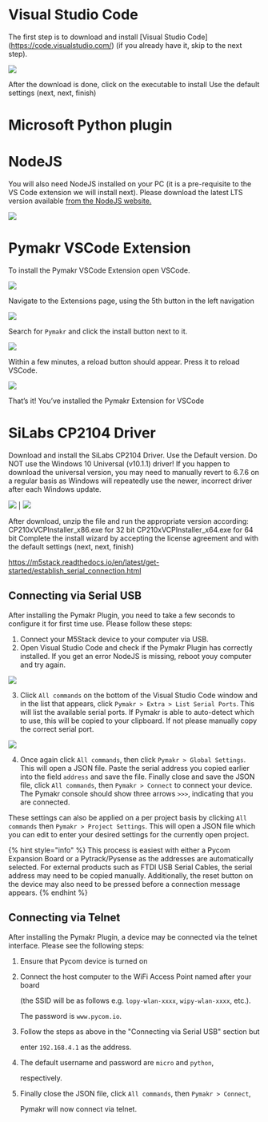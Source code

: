 # Visual Studio Code
The first step is to download and install [Visual Studio Code] (https://code.visualstudio.com/) (if you already have it, skip to the next step).

![](./images/vscode.png)

After the download is done, click on the executable to install
Use the default settings (next, next, finish)

# Microsoft Python plugin

# NodeJS
You will also need NodeJS installed on your PC (it is a pre-requisite to the VS Code extension we will install next). Please download the latest LTS version available [from the NodeJS website.](https://nodejs.org/)

![](./images/nodejs.png)

# Pymakr VSCode Extension

To install the Pymakr VSCode Extension open VSCode.

![](./images/vsstart.png)

Navigate to the Extensions page, using the 5th button in the left navigation

![](./images/vscode2.png)

Search for `Pymakr` and click the install button next to it.

![](./images/vscode3.png)

Within a few minutes, a reload button should appear. Press it to reload VSCode.

![](./images/vscode4.png)

That’s it! You’ve installed the Pymakr Extension for VSCode

# SiLabs CP2104 Driver
Download and install the SiLabs CP2104 Driver. Use the Default version.
Do NOT use the Windows 10 Universal (v10.1.1) driver! If you happen to download the universal version, you may need to manually revert to 6.7.6 on a regular basis as Windows will repeatedly use the newer, incorrect driver after each Windows update.

![](./images/CP2104.png) | ![](./images/driver.png)

After download, unzip the file and run the appropriate version according:
CP210xVCPInstaller_x86.exe for 32 bit
CP210xVCPInstaller_x64.exe for 64 bit
Complete the install wizard by accepting the license agreement and with the default settings (next, next, finish)

https://m5stack.readthedocs.io/en/latest/get-started/establish_serial_connection.html

## Connecting via Serial USB

After installing the Pymakr Plugin, you need to take a few seconds to configure it for first time use. Please follow these steps:

1. Connect your M5Stack device to your computer via USB. 
2. Open Visual Studio Code and check if the Pymakr Plugin has correctly installed. If you get an error NodeJS is missing, reboot youy computer and try again.

![](./images/vscode5.png)

3. Click `All commands` on the bottom of the Visual Studio Code window and in the list that appears, click `Pymakr > Extra > List Serial Ports`. This will list the available serial ports. If Pymakr is able to auto-detect which to use, this will be copied to your clipboard. If not please manually copy the correct serial port.

![](./images/vscode6.png)

4. Once again click `All commands`, then click `Pymakr > Global Settings`. This will open a JSON file. Paste the serial address you copied earlier into the field `address` and save the file. Finally close and save the JSON file, click `All commands`, then `Pymakr > Connect` to connect your device. The Pymakr console should show three arrows `>>>`, indicating that you are connected.


These settings can also be applied on a per project basis by clicking `All commands` then `Pymakr > Project Settings`. This will open a JSON file which you can edit to enter your desired settings for the currently open project.

{% hint style="info" %}
This process is easiest with either a Pycom Expansion Board or a Pytrack/Pysense as the addresses are automatically selected. For external products such as FTDI USB Serial Cables, the serial address may need to be copied manually. Additionally, the reset button on the device may also need to be pressed before a connection message appears.
{% endhint %}

## Connecting via Telnet

After installing the Pymakr Plugin, a device may be connected via the telnet interface. Please see the following steps:

1. Ensure that Pycom device is turned on
2. Connect the host computer to the WiFi Access Point named after your board

   \(the SSID will be as follows e.g. `lopy-wlan-xxxx`, `wipy-wlan-xxxx`, etc.\).

   The password is `www.pycom.io`.

3. Follow the steps as above in the "Connecting via Serial USB" section but

   enter `192.168.4.1` as the address.

4. The default username and password are `micro` and `python`,

   respectively.

5. Finally close the JSON file, click `All commands`, then `Pymakr > Connect`,

   Pymakr will now connect via telnet.
